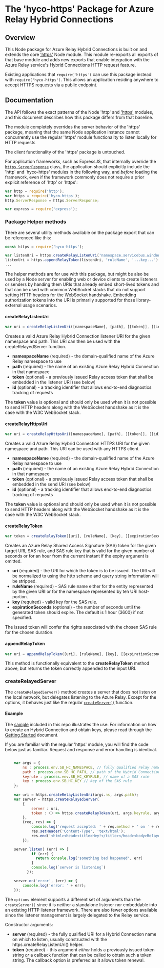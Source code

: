 # The 'hyco-https' Package for Azure Relay Hybrid Connections

## Overview

This Node package for Azure Relay Hybrid Connections is built on and extends the core ['https'](https://nodejs.org/api/https.html) Node module. This module re-exports all exports of that base module and adds new exports that enable integration with the Azure Relay service's Hybrid Connections HTTP request feature.

Existing applications that `require('https')` can use this package instead with `require('hyco-https')`. This allows an application residing anywhere to accept HTTPS requests via a public endpoint.
  
## Documentation

The API follows the exact patterns of the Node 'http' and ['https'](https://nodejs.org/api/https.html) modules, and this document describes how this package differs from that baseline.

The module completely overrides the server behavior of the 'https' package, meaning that the same Node application instance cannot concurrently use the regular 'https' module functionality to listen locally for HTTP requests.

The client functionality of the 'https' package is untouched.

For application frameworks, such as ExpressJS, that internally override the [`https.ServerResponse`](https://nodejs.org/api/http.html#http_class_http_serverresponse) class, the application should explicitly include the 'http' and 'hyco-https' modules in the following way, and *before* loading the framework, even if the framework commonly does not require a prior explicit reference of 'http' or 'https':

```js
var http = require('http');
var https = require('hyco-https');
http.ServerResponse = https.ServerResponse;

var express = require('express');
```


### Package Helper methods

There are several utility methods available on the package export that can be 
referenced like this:

``` JavaScript
const https = require('hyco-https');

var listenUri = https.createRelayListenUri('namespace.servicebus.windows.net', 'path');
listenUri = https.appendRelayToken(listenUri, 'ruleName', '...key...')
...

```

The helper methods are for use with this package, but might be also be used by a Node server 
for enabling web or device clients to create listeners or senders by handing them URIs that
already embed short-lived tokens and that can be used with common WebSocket stacks that do 
not support setting HTTP headers for the WebSocket handshake. Embedding authorization tokens
into the URI is primarily supported for those library-external usage scenarios. 


#### createRelayListenUri
``` JavaScript
var uri = createRelayListenUri([namespaceName], [path], [[token]], [[id]])
```

Creates a valid Azure Relay Hybrid Connection listener URI for the given namespace and path. This 
URI can then be used with the createRelayedServer function.

- **namespaceName** (required) - the domain-qualified name of the Azure Relay namespace to use
- **path** (required) - the name of an existing Azure Relay Hybrid Connection in that namespace
- **token** (optional) - a previously issued Relay access token that shall be embedded in
                         the listener URI (see below)
- **id** (optional) - a tracking identifier that allows end-to-end diagnostics tracking of requests

The **token** value is optional and should only be used when it is not possible to send HTTP 
headers along with the WebSocket handshake as it is the case with the W3C WebSocket stack.


#### createRelayHttpsUri 
``` JavaScript
var uri = createRelayHttpsUri([namespaceName], [path], [[token]], [[id]])
```

Creates a valid Azure Relay Hybrid Connection HTTPS URI for the given namespace and path. This 
URI can be used with any HTTPS client.

- **namespaceName** (required) - the domain-qualified name of the Azure Relay namespace to use
- **path** (required) - the name of an existing Azure Relay Hybrid Connection in that namespace
- **token** (optional) - a previously issued Relay access token that shall be embedded in
                         the send URI (see below)
- **id** (optional) - a tracking identifier that allows end-to-end diagnostics tracking of requests

The **token** value is optional and should only be used when it is not possible to send HTTP 
headers along with the WebSocket handshake as it is the case with the W3C WebSocket stack.                   


#### createRelayToken 
``` JavaScript
var token = createRelayToken([uri], [ruleName], [key], [[expirationSeconds]])
```

Creates an Azure Relay Shared Access Signature (SAS) token for the given target URI, SAS rule, 
and SAS rule key that is valid for the given number of seconds or for an hour from the current 
instant if the expiry argunent is omitted.

- **uri** (required) - the URI for which the token is to be issued. The URI will be normalized to 
                       using the http scheme and query string information will be stripped.
- **ruleName** (required) - SAS rule name either for the entity represented by the given URI or 
                            for the namespace represented by teh URI host-portion.
- **key** (required) - valid key for the SAS rule. 
- **expirationSeconds** (optional) - the number of seconds until the generated token should expire. 
                            The default is 1 hour (3600) if not specified.

The issued token will confer the rights associated with the chosen SAS rule for the chosen duration.

#### appendRelayToken
``` JavaScript
var uri = appendRelayToken([uri], [ruleName], [key], [[expirationSeconds]])
```

This method is functionally equivalent to the **createRelayToken** method above, but
returns the token correctly appended to the input URI.

### createRelayedServer

The `createRelayedServer()` method creates a server that does not listen on the local network, but delegates listening to the Azure Relay. Except for the options, it behaves just like the regular [`createServer()`](https://nodejs.org/api/https.html#https_https_createserver_options_requestlistener) function.


#### Example

The [sample](./examples/simple/listener.js) included in this repo illustrates the use. For information on how to create an Hybrid Connection and obtain keys, please read through the [Getting Started](https://docs.microsoft.com/azure/service-bus-relay/relay-hybrid-connections-node-get-started) document.

If you are familiar with the regular 'https' module, you will find the code below just as familiar. Request and response and error handling is identical.

``` js

    var args = { 
        ns : process.env.SB_HC_NAMESPACE, // fully qualified relay namespace
        path : process.env.SB_HC_PATH, // path of the Hybrid Connection
        keyrule : process.env.SB_HC_KEYRULE, // name of a SAS rule
        key : process.env.SB_HC_KEY // key of the SAS rule
    };
    
    var uri = https.createRelayListenUri(args.ns, args.path);
    var server = https.createRelayedServer(
        {
            server : uri,
            token : () => https.createRelayToken(uri, args.keyrule, args.key)
        },
        (req, res) => {
            console.log('request accepted: ' + req.method + ' on ' + req.url);
            res.setHeader('Content-Type', 'text/html');
            res.end('<html><head><title>Hey!</title></head><body>Relayed Node.js Server!</body></html>');
        });

    server.listen( (err) => {
            if (err) {
              return console.log('something bad happened', err)
            }          
            console.log(`server is listening`)
          });

    server.on('error', (err) => {
        console.log('error: ' + err);
    });
```

The `options` element supports a different set of arguments than the 
`createServer()` since it is neither a standalone listener nor embeddable into an existing HTTP
listener framework. There are also fewer options available since the listener management is 
largely delegated to the Relay service.

Constructor arguments:

- **server** (required) - the fully qualified URI for a Hybrid Connection name on which to listen, usually
                          constructed with the https.createRelayListenUri() helper.
- **token** (required) - this argument *either* holds a previously issued token string *or* a callback
                         function that can be called to obtain such a token string. The callback option
                         is preferred as it allows token renewal.
